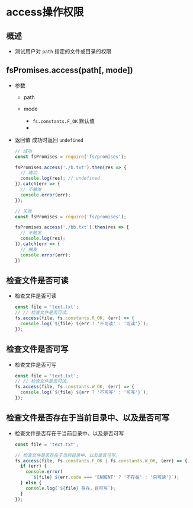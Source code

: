 # access操作权限

## 概述

  - 测试用户对 `path` 指定的文件或目录的权限

## fsPromises.access(path\[, mode])

  - 参数

      - path

      - mode

          - `fs.constants.F_OK` 默认值

        *

  - 返回值 成功时返回 `undefined`

    ```javascript
    // 成功
    const fsPromises = require('fs/promises');

    fsPromises.access('./b.txt').then(res => {
      // 成功
      console.log(res); // undefined
    }).catch(err => {
      // 不触发
      console.error(err);
    });
    ```

    ```javascript
    // 失败
    const fsPromises = require('fs/promises');

    fsPromises.access('./bb.txt').then(res => {
      // 不触发
      console.log(res);
    }).catch(err => {
      // 触发
      console.error(err);
    })
    ```

## 检查文件是否可读

  - 检查文件是否可读

    ```javascript
    const file = 'text.txt';
    // // 检查文件是否可读。
    fs.access(file, fs.constants.R_OK, (err) => {
      console.log(`${file} ${err ? '不可读' : '可读'}`);
    });
    ```

## 检查文件是否可写

  - 检查文件是否可写

    ```javascript
    const file = 'text.txt';
    // // 检查文件是否可读。
    fs.access(file, fs.constants.W_OK, (err) => {
      console.log(`${file} ${err ? '不可写' : '可写'}`);
    });
    ```

## 检查文件是否存在于当前目录中、以及是否可写

  - 检查文件是否存在于当前目录中、以及是否可写

    ```javascript
    const file = 'text.txt';

    // 检查文件是否存在于当前目录中、以及是否可写。
    fs.access(file, fs.constants.F_OK | fs.constants.W_OK, (err) => {
      if (err) {
        console.error(
          `${file} ${err.code === 'ENOENT' ? '不存在' : '只可读'}`);
      } else {
        console.log(`${file} 存在，且可写`);
      }
    });
    ```
